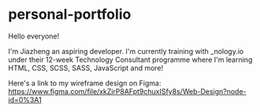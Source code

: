# personal-portfolio

Hello everyone!

I'm Jiazheng an aspiring developer. I'm currently training with _nology.io under their 12-week Technology Consultant programme where I'm learning HTML, CSS, SCSS, SASS, JavaScript and more!

Here's a link to my wireframe design on Figma: https://www.figma.com/file/xkZirP8AFpt9chuxISfy8s/Web-Design?node-id=0%3A1
